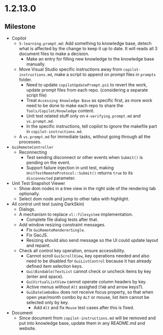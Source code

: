 # 1.2.13.0

## Milestone

- Copilot
  - `5-learning.prompt.md`: Add something to knowledge base, detech what is affected by the change to keep it up to date. It will reads all 3 document files to make a decision.
    - Make an entry for filling new knowledge to the knowledge base manually.
  - Move Visual Studio specific instructions away from `copilot-instructions.md`, make a script to append on prompt files in `prompts` folder.
    - Need to update `copilotUpdatePrompt.ps1` to revert the work, update prompt files from each repo. (considering a separate script file)
    - Treat `Accessing Knowledge Base` as specific first, as more work need to be done to make each repo to share the `Tools/Copilot/Knowledge` content.
    - Unit test related stuff only on `4-verifying.prompt.md` and `vs.prompt.md`.
    - In the specific instructions, tell copilot to ignore the makefile part in `copilot-instructions.md`.
  - A `vs.prompt.md` for immediate tasks, without going through all the processes.
- `GuiRemoteController`
  - Reconnecting
    - Test sending disconnect or other events when `Submit()` is pending on the event.
    - Support failure injection in unit test, making `UnitTestRemoteProtocol::Submit()` returns `true` to its `disconnected` parameter.
- Unit Test Snapshot Viewer
  - Show dom nodes in a tree view in the right side of the rendering tab optionally.
  - Select dom node and jump to other tabs with highlight.
- All control unit test (using DarkSkin)
  - Dialogs.
  - A mechanism to replace `vl::filesystem` implementation.
    - Complete file dialog tests after that.
  - Add window resizing constraint messages.
    - Fix `GuiRemoteRendererSingle`.
    - Fix GacJS.
    - Resizing should also send message so the UI could update layout and repaint.
  - Check all control key operation, ensure accessibility.
    - Cannot scroll `GuiScrollView`, key operations needed and also need to be disabled for `GuiListControl` because it has already defined item selection keys.
    - `Gui(Bindable)TextList` cannot check or uncheck items by key (enter and space).
    - `GuiVirtualListView` cannot operate column headers by key.
    - Active menus without `Alt` assighed (`TAB` and arrow keys?).
    - `GuiDateComboBox` does not receive focus property, so that when open year/month combo by `ALT` or mouse, list item cannot be selected only by key.
      - Add `Alt` and fix `Mouse` test cases after this is fixed.
- Document
  - Since document from `copilot-instructions.md` will be removed and put into knowledge base, update them in any README.md and website.
  